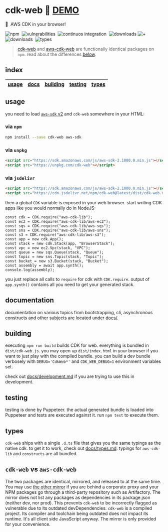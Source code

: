 # cdk-web :rocket: [**DEMO**](https://3p3r.github.io/cdk-web)

:muscle: &nbsp;AWS CDK in your browser!

![npm](https://img.shields.io/npm/v/cdk-web.svg)&nbsp;
![vulnerabilities](https://img.shields.io/snyk/vulnerabilities/npm/cdk-web)&nbsp;
![continuos integration](https://github.com/3p3r/cdk-web/actions/workflows/ci.yml/badge.svg)&nbsp;
![downloads](https://img.shields.io/npm/dt/cdk-web.svg?label=cdk-web)&nbsp;![+](https://img.shields.io/badge/-%2B-blueviolet)&nbsp;![downloads](https://img.shields.io/npm/dt/aws-cdk-web.svg?label=aws-cdk-web)&nbsp;
![types](https://img.shields.io/npm/types/cdk-web)&nbsp;

> [cdk-web](https://www.npmjs.com/package/cdk-web) and [aws-cdk-web](https://www.npmjs.com/package/aws-cdk-web) are functionally identical packages on `npm`. read about the differences [below](#cdk-web-vs-aws-cdk-web).

## index

| [usage](#usage) | [docs](#documentation) | [building](#building) | [testing](#testing) | [types](#types) |
| --------------- | ---------------------- | --------------------- | ------------------- | --------------- |

## usage

you need to load [`aws-sdk` v2](https://www.npmjs.com/package/aws-sdk) and `cdk-web` somewhere in your HTML:

### via `npm`

```bash
npm install --save cdk-web aws-sdk
```

### via `unpkg`

```HTML
<script src="https://sdk.amazonaws.com/js/aws-sdk-2.1000.0.min.js"></script>
<script src="https://unpkg.com/cdk-web"></script>
```

### via `jsdelivr`

```HTML
<script src="https://sdk.amazonaws.com/js/aws-sdk-2.1000.0.min.js"></script>
<script src="https://cdn.jsdelivr.net/npm/cdk-web@latest/dist/cdk-web.min.js"></script>
```

then a global `CDK` variable is exposed in your web browser.
start writing CDK apps like you would normally do in NodeJS:

```JS
const cdk = CDK.require("aws-cdk-lib");
const ec2 = CDK.require("aws-cdk-lib/aws-ec2");
const sqs = CDK.require("aws-cdk-lib/aws-sqs");
const sns = CDK.require("aws-cdk-lib/aws-sns");
const s3 = CDK.require("aws-cdk-lib/aws-s3");
const app = new cdk.App();
const stack = new cdk.Stack(app, "BrowserStack");
const vpc = new ec2.Vpc(stack, "VPC");
const queue = new sqs.Queue(stack, "Queue");
const topic = new sns.Topic(stack, "Topic");
const bucket = new s3.Bucket(stack, "Bucket");
const assembly = await app.synth();
console.log(assembly);
```

you just replace all calls to `require` for cdk with `CDK.require`.
output of `app.synth()` contains all you need to get your generated stack.

## documentation

documentation on various topics from bootstrapping, cli, asynchronous constructs and other subjects are located under
[docs/](docs/README.md).

## building

executing `npm run build` builds CDK for web. everything is bundled in `dist/cdk-web.js`.
you may open up `dist/index.html` in your browser if you want to just play with the compiled bundle.
you can build a dev bundle verbosely with `DEBUG='CdkWeb*'` and `CDK_WEB_DEBUG=1` environment variables set.

check out [docs/development.md](docs/development.md) if you are trying to use this in development.

## testing

testing is done by Puppeteer. the actual generated bundle is loaded into Puppeteer and tests are executed against it.
run `npm test` to execute them.

## types

`cdk-web` ships with a single `.d.ts` file that gives you the same typings as the native cdk. to get it to work, check
out [docs/types.md](docs/types.md). typings for `aws-cdk-lib` and `constructs` are all bundled.

## `cdk-web` vs `aws-cdk-web`

The two packages are identical, mirrored, and released to at the same time. You may use [the other mirror](https://www.npmjs.com/package/aws-cdk-web) if you are behind a corporate proxy and your NPM packages go through a third-party repository such as Artifactory. The mirror does not list any packages as dependencies in its package.json (neither dev, nor prod). This prevents `cdk-web` to be incorrectly flagged as vulnerable due to its outdated devDependencies. `cdk-web` is a compiled project. Its compiler and toolchain being outdated does not impact its runtime. It's all client side JavaScript anyway. The mirror is only provided for your convenience.
